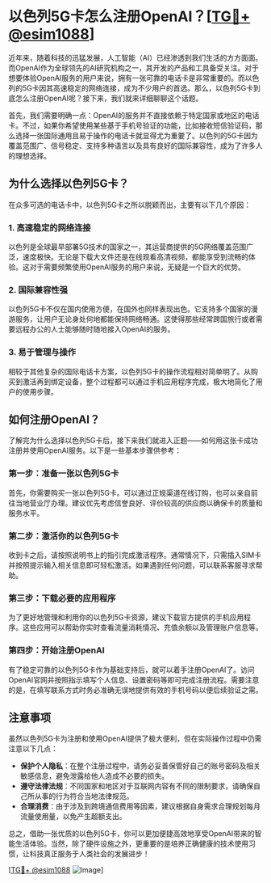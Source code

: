 # 以色列5G卡怎么注册OpenAI？[[TG💪+ @esim1088](https://t.me/s/esim1088)]

近年来，随着科技的迅猛发展，人工智能（AI）已经渗透到我们生活的方方面面。而OpenAI作为全球领先的AI研究机构之一，其开发的产品和工具备受关注。对于想要体验OpenAI服务的用户来说，拥有一张可靠的电话卡是非常重要的。而以色列的5G卡因其高速稳定的网络连接，成为不少用户的首选。那么，以色列5G卡到底怎么注册OpenAI呢？接下来，我们就来详细聊聊这个话题。

首先，我们需要明确一点：OpenAI的服务并不直接依赖于特定国家或地区的电话卡。不过，如果你希望使用某些基于手机号验证的功能，比如接收短信验证码，那么选择一张国际通用且易于操作的电话卡就显得尤为重要了。以色列的5G卡因为覆盖范围广、信号稳定、支持多种语言以及具有良好的国际兼容性，成为了许多人的理想选择。

## 为什么选择以色列5G卡？

在众多可选的电话卡中，以色列5G卡之所以脱颖而出，主要有以下几个原因：

### 1. 高速稳定的网络连接

以色列是全球最早部署5G技术的国家之一，其运营商提供的5G网络覆盖范围广泛，速度极快。无论是下载大文件还是在线观看高清视频，都能享受到流畅的体验。这对于需要频繁使用OpenAI服务的用户来说，无疑是一个巨大的优势。

### 2. 国际兼容性强

以色列5G卡不仅在国内使用方便，在国外也同样表现出色。它支持多个国家的漫游服务，让用户无论身处何地都能保持网络畅通。这使得那些经常跨国旅行或者需要远程办公的人士能够随时随地接入OpenAI的服务。

### 3. 易于管理与操作

相较于其他复杂的国际电话卡方案，以色列5G卡的操作流程相对简单明了。从购买到激活再到绑定设备，整个过程都可以通过手机应用程序完成，极大地简化了用户的使用步骤。

## 如何注册OpenAI？

了解完为什么选择以色列5G卡后，接下来我们就进入正题——如何用这张卡成功注册并使用OpenAI服务。以下是一些基本步骤供参考：

### 第一步：准备一张以色列5G卡

首先，你需要购买一张以色列5G卡。可以通过正规渠道在线订购，也可以亲自前往当地营业厅办理。建议优先考虑信誉良好、评价较高的供应商以确保卡的质量和服务水平。

### 第二步：激活你的以色列5G卡

收到卡之后，请按照说明书上的指引完成激活程序。通常情况下，只需插入SIM卡并按照提示输入相关信息即可轻松激活。如果遇到任何问题，可以联系客服寻求帮助。

### 第三步：下载必要的应用程序

为了更好地管理和利用你的以色列5G卡资源，建议下载官方提供的手机应用程序。这些应用可以帮助你实时查看流量消耗情况、充值余额以及管理账户信息等。

### 第四步：开始注册OpenAI

有了稳定可靠的以色列5G卡作为基础支持后，就可以着手注册OpenAI了。访问OpenAI官网并按照指示填写个人信息、设置密码等即可完成注册流程。需要注意的是，在填写联系方式时务必准确无误地提供有效的手机号码以便后续验证之需。

## 注意事项

虽然以色列5G卡为注册和使用OpenAI提供了极大便利，但在实际操作过程中仍需注意以下几点：

- **保护个人隐私**：在整个注册过程中，请务必妥善保管好自己的账号密码及相关敏感信息，避免泄露给他人造成不必要的损失。
- **遵守法律法规**：不同国家和地区对于互联网内容有不同的限制要求，请确保自己所从事的行为符合当地法律规范。
- **合理消费**：由于涉及到跨境通信费用等因素，建议根据自身需求合理规划每月流量使用量，以免产生超额支出。

总之，借助一张优质的以色列5G卡，你可以更加便捷高效地享受OpenAI带来的智能生活体验。当然，除了硬件设施之外，更重要的是培养正确健康的技术使用习惯，让科技真正服务于人类社会的发展进步！

[[TG💪+ @esim1088](https://t.me/s/esim1088) ![Image](https://i.postimg.cc/4NQfJmqS/Snipaste-2025-05-13-00-14-12.png)]